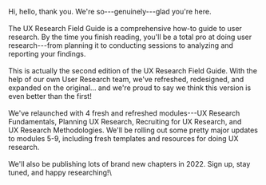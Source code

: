 Hi, hello, thank you. We're so---genuinely---glad you're here. \
\
The UX Research Field Guide is a comprehensive how-to guide to user
research. By the time you finish reading, you'll be a total pro at doing
user research---from planning it to conducting sessions to analyzing and
reporting your findings. \
\
This is actually the second edition of the UX Research Field Guide. With
the help of our own User Research team, we've refreshed, redesigned, and
expanded on the original... and we're proud to say we think this version
is even better than the first!\
‍\
We\'ve relaunched with 4 fresh and refreshed modules---UX Research
Fundamentals, Planning UX Research, Recruiting for UX Research, and
UX Research Methodologies. We'll be rolling out some pretty major
updates to modules 5-9, including fresh templates and resources for
doing UX research.\
\
We'll also be publishing lots of brand new chapters in 2022. Sign up,
stay tuned, and happy researching!\
